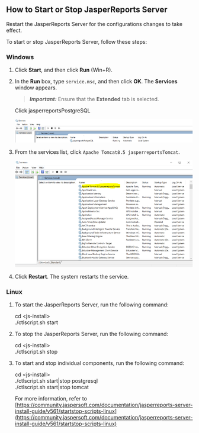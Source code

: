                          


How to Start or Stop JasperReports Server
-----------------------------------------

Restart the JasperReports Server for the configurations changes to take effect.

To start or stop JasperReports Server, follow these steps:

### Windows

1.  Click **Start**, and then click **Run** (Win+R).
2.  In the **Run** box, type `service.msc`, and then click **OK**. The **Services** window appears.
    
    > **_Important:_** Ensure that the **Extended** tab is selected.

    Click jasperreportsPostgreSQL
    
    ![](Resources/Images/Restart_Jasper_tomcat_server_591x263_1.png)
    
3.  From the services list, click `Apache Tomcat8.5 jasperreportsTomcat`.
    
    ![](Resources/Images/Restart_Jasper_tomcat_server2_591x433_2.png)
    
4.  Click **Restart**. The system restarts the service.

### Linux

1.  To start the JasperReports Server, run the following command:
    
    cd &lt;js-install&gt;  
    ./ctlscript.sh start
    
2.  To stop the JasperReports Server, run the following command:
    
    cd &lt;js-install&gt;  
    ./ctlscript.sh stop
    
3.  To start and stop individual components, run the following command:
    
    cd &lt;js-install&gt;  
    ./ctlscript.sh start|stop postgresql  
    ./ctlscript.sh start|stop tomcat  
    
    For more information, refer to [https://community.jaspersoft.com/documentation/jasperreports-server-install-guide/v561/startstop-scripts-linux](https://community.jaspersoft.com/documentation/jasperreports-server-install-guide/v561/startstop-scripts-linux)
